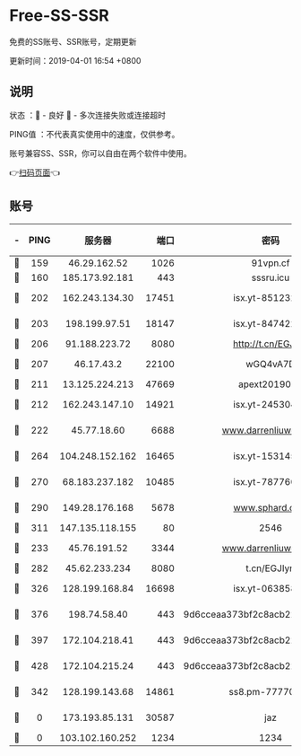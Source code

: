 # Free-SS-SSR

免费的SS账号、SSR账号，定期更新

更新时间：2019-04-01 16:54 +0800

## 说明

状态     ：🙂 - 良好 🙁 - 多次连接失败或连接超时

PING值   ：不代表真实使用中的速度，仅供参考。

账号兼容SS、SSR，你可以自由在两个软件中使用。

👉[扫码页面](https://liesauer.github.io/Free-SS-SSR/)👈

## 账号

|-|PING|服务器|端口|密码|加密方式|区域|
|:----:|:----:|:-----:|-----:|:----:|:----:|:----:|
|🙂|159|46.29.162.52|1026|91vpn.cf|rc4-md5|RU|
|🙂|160|185.173.92.181|443|sssru.icu|rc4-md5|RU|
|🙂|202|162.243.134.30|17451|isx.yt-85123284|aes-256-cfb|US|
|🙂|203|198.199.97.51|18147|isx.yt-84742242|aes-256-cfb|US|
|🙂|206|91.188.223.72|8080|http://t.cn/EGJIyrl|rc4-md5|RU|
|🙂|207|46.17.43.2|22100|wGQ4vA7D|aes-256-gcm|RU|
|🙂|211|13.125.224.213|47669|apext2019001|chacha20|KR|
|🙂|212|162.243.147.10|14921|isx.yt-24530489|aes-256-cfb|US|
|🙂|222|45.77.18.60|6688|www.darrenliuwei.com|aes-256-cfb|JP|
|🙂|264|104.248.152.162|16465|isx.yt-15314560|aes-256-cfb|SG|
|🙂|270|68.183.237.182|10485|isx.yt-78776006|aes-256-cfb|SG|
|🙂|290|149.28.176.168|5678|www.sphard.com|aes-256-cfb|SG|
|🙂|311|147.135.118.155|80|2546|chacha20|US|
|🙂|233|45.76.191.52|3344|www.darrenliuwei.com|aes-256-cfb|AU|
|🙂|282|45.62.233.234|8080|t.cn/EGJIyrl|rc4-md5|CA|
|🙂|326|128.199.168.84|16698|isx.yt-06385853|aes-256-cfb|SG|
|🙂|376|198.74.58.40|443|9d6cceaa373bf2c8acb22e60b6a58be6|aes-256-cfb|US|
|🙂|397|172.104.218.41|443|9d6cceaa373bf2c8acb22e60b6a58be6|aes-256-cfb|US|
|🙂|428|172.104.215.24|443|9d6cceaa373bf2c8acb22e60b6a58be6|aes-256-cfb|US|
|🙁|342|128.199.143.68|14861|ss8.pm-77770348|aes-256-cfb|SG|
|🙁|0|173.193.85.131|30587|jaz|aes-256-cfb|US|
|🙁|0|103.102.160.252|1234|1234|rc4-md5|JP|
